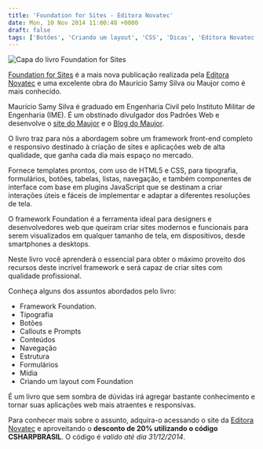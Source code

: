 ```yaml
---
title: 'Foundation for Sites - Editora Novatec'
date: Mon, 10 Nov 2014 11:00:48 +0000
draft: false
tags: ['Botões', 'Criando um layout', 'CSS', 'Dicas', 'Editora Novatec', 'Foundation', 'Foundation for Sites', 'Framework Responsivo', 'HTML5', 'livros', 'Livros', 'Maujor', 'Maurício Samy Silva', 'Navegação', 'Resenhas', 'smartphone', 'Tipografia']
---
```


![Capa do livro Foundation for Sites](https://raphaelcardoso.com.br/wp-content/uploads/2014/11/foundation_for_sites.jpg)

[Foundation for Sites](https://novatec.com.br/livros/foundation-for-sites/) é a mais nova publicação realizada pela [Editora Novatec](http://www.novatec.com.br) e uma excelente obra do Maurício Samy Silva ou Maujor como é mais conhecido.

Maurício Samy Silva é graduado em Engenharia Civil pelo Instituto Militar de Engenharia (IME). É um obstinado divulgador dos Padrões Web e desenvolve o [site do Maujor](http://maujor.com) e o [Blog do Maujor](http://maujor.com/blog).

O livro traz para nós a abordagem sobre um framework front-end completo e responsivo destinado à criação de sites e aplicações web de alta qualidade, que ganha cada dia mais espaço no mercado.

Fornece templates prontos, com uso de HTML5 e CSS, para tipografia, formulários, botões, tabelas, listas, navegação, e também componentes de interface com base em plugins JavaScript que se destinam a criar interações úteis e fáceis de implementar e adaptar a diferentes resoluções de tela.

O framework Foundation é a ferramenta ideal para designers e desenvolvedores web que queiram criar sites modernos e funcionais para serem visualizados em qualquer tamanho de tela, em dispositivos, desde smartphones a desktops.

Neste livro você aprenderá o essencial para obter o máximo proveito dos recursos deste incrível framework e será capaz de criar sites com qualidade profissional.

Conheça alguns dos assuntos abordados pelo livro:

*   Framework Foundation.
*   Tipografia
*   Botões
*   Callouts e Prompts
*   Conteúdos
*   Navegação
*   Estrutura
*   Formulários
*   Mídia
*   Criando um layout com Foundation

É um livro que sem sombra de dúvidas irá agregar bastante conhecimento e tornar suas aplicações web mais atraentes e responsivas.

Para conhecer mais sobre o assunto, adquira-o acessando o site da [Editora Novatec](https://novatec.com.br/livros/foundation-for-sites/) e aproveitando o **desconto de 20% utilizando o código CSHARPBRASIL**. O código é _valido até dia 31/12/2014_.